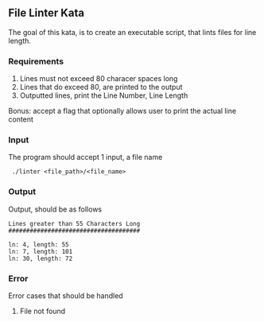 ## File Linter Kata

The goal of this kata, is to create an executable script, that lints files for line length.

### Requirements

1. Lines must not exceed 80 characer spaces long
2. Lines that do exceed 80, are printed to the output
3. Outputted lines, print the Line Number, Line Length

Bonus: accept a flag that optionally allows user to print the actual line content

### Input

The program should accept 1 input, a file name

` ./linter <file_path>/<file_name>`

### Output

Output, should be as follows

```
Lines greater than 55 Characters Long
#####################################

ln: 4, length: 55
ln: 7, length: 101
ln: 30, length: 72
```

### Error

Error cases that should be handled

1. File not found
